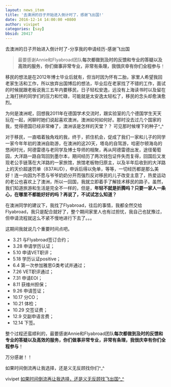 ```yaml
---
layout: news_item
title: '去澳洲的日子开始进入倒计时了，感谢飞出国!'
date: 2016-12-14 14:00:00 +0800
author: vivipet
categories: [say]
bbsid: 20417
---
```


去澳洲的日子开始进入倒计时了-分享我的申请经历-感谢飞出国

> 最要感谢Annie和Flyabroad团队**每次都做到及时的反馈和专业的答疑以及高效的服务，你们做事非常专业，非常有条理，我很庆幸有你们全程参与**！

移民的想法是在2012年博士毕业后就有，但当时因为怀有二胎，家里人希望我回老家生活和工作，所以放弃出国博后的想法，毕业后在老家找了不错的工作，面试的时候就跟老板说我三五年内要移民，日子轻松安逸，远没有上海读书时以及留在上海打拼的同学们的压力和忙碌，可能就是太安逸太轻松了，移民的念头却愈演愈烈。

为何是澳洲呢，回想我2011年在德国学术交流时，跟实验室的几个德国学生天天玩在一起，闲聊时她们说起喜欢澳洲，澳洲如何如何好。那时没去过几个国家的我，觉得德国已经非常棒了，澳洲该是怎样的天堂？？ 可见那时候埋下的种子^_^

对于移民，一直唱着独角戏的我，终于，抓住机会，促成了我们一家和儿子的同学一家今年年初的澳洲自助游，在澳洲的这20天，塔岛的自驾游，哈密尔顿海岛的悠闲时光，阿德雷德与老同学及博士导师的相聚，再从阿德雷德出发，途径葡萄园，大洋路一路自驾回到墨尔本，期间经历了两次钱包证件失而复得，回国后又发现老公手链落在大洋路的一家旅馆，旅馆老板物归原主，以及半年后收到的大洋路上的天价超速罚单（837AUD），申诉后得以免单，等等，一切经历都是那么美好！连一向因为不愿与爷爷奶奶分开而强烈反对移民的儿子改变主意了，热爱运动的老公也喜欢上了澳洲，所以一回国，我就立即着手了解技术移民的路子。虽然，我们知道旅游和生活是完全不一样的，但是，**年轻不就是折腾吗？只要一家人一条心，在哪里不都能好好的吗？再说了，不试试怎么知道？**

在澳洲同学的建议下，我找了Flyabroad，往后的事情，我都全然交给 Flyabroad，我只是配合就好了，整个期间家里人也有过担忧，我自己也犹豫过，但申请流程就这么不紧不慢地进行下去了。。。

这期间我就说几个重要时间点吧。

- 3.21 与Flyabroad签订合约；
- 3.28 申请学历认证；
- 5.10 申请VET职评；
- 5.18 学历认证positive；
- 6.4 第一次参加雅思G类考试并通过；
- 7.26 VET职评通过；
- 7.31 申请EOI；
- 8.11 获维州担保；
- 9.26 申请签证；
- 10.17 分CO；
- 10.21 体检；
- 10.29 交签证费；
- 12.9 交副申语言费；
- 12.14 下签。

整个过程还蛮顺利的，最要感谢Annie和Flyabroad团队**每次都做到及时的反馈和专业的答疑以及高效的服务，你们做事非常专业，非常有条理，我很庆幸有你们全程参与**！

万分感谢！！

如果时间倒流再让我选择，还是义无反顾找你们^_^

vivipet [如果时间倒流再让我选择，还是义无反顾找飞出国^_^](http://bbs.fcgvisa.com/t/topic/20417 "去澳洲的日子开始进入倒计时了-分享我的申请经历-感谢飞出国")